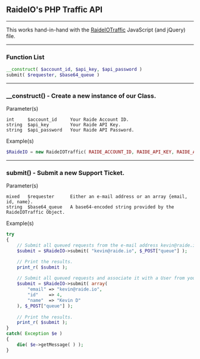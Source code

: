 ## RaideIO's PHP Traffic API

---

This works hand-in-hand with the [RaideIOTraffic](https://github.com/RaideIO/jQuery/tree/master/Traffic) JavaScript (and jQuery) file.

---

### Function List

```php
__construct( $account_id, $api_key, $api_password )
submit( $requester, $base64_queue )
```

---

### __construct() - Create a new instance of our Class.

Parameter(s)

```
int     $account_id     Your Raide Account ID.
string  $api_key        Your Raide API Key.
string  $api_password   Your Raide API Password.
```

Example(s)

```php
$RaideIO = new RaideIOTraffic( RAIDE_ACCOUNT_ID, RAIDE_API_KEY, RAIDE_API_PASSWORD );
```

---

### submit() - Submit a new Support Ticket.

Parameter(s)

```
mixed   $requester      Either an e-mail address or an array {email, id, name}.
string  $base64_queue   A base64-encoded string provided by the RaideIOTraffic Object.
```

Example(s)

```php
try
{
    // Submit all queued requests from the e-mail address kevin@raide.io.
    $submit = $RaideIO->submit( "kevin@raide.io", $_POST["queue"] );

    // Print the results.
    print_r( $submit );
  
    // Submit all queued requests and associate it with a User from your application.
    $submit = $RaideIO->submit( array(
        "email" => "kevin@raide.io",
        "id"    => 4,
        "name"  => "Kevin D"
    ), $_POST["queue"] );
  
    // Print the results.
    print_r( $submit );
}
catch( Exception $e )
{
    die( $e->getMessage( ) );
}
```

